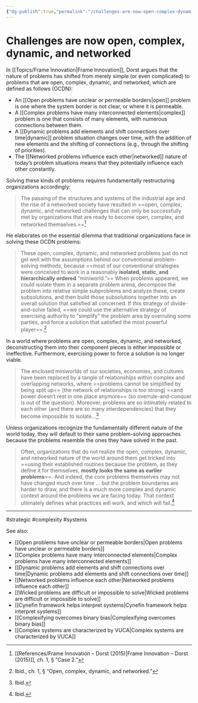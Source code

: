 ```yaml
---
{"dg-publish":true,"permalink":"/challenges-are-now-open-complex-dynamic-and-networked/"}
---
```



# Challenges are now open, complex, dynamic, and networked

In [[Topics/Frame Innovation\|Frame Innovation]], Dorst argues that the nature of problems has shifted from merely simple (or even complicated) to problems that are open, complex, dynamic, and networked, which are defined as follows (OCDN):

- An [[Open problems have unclear or permeable borders\|open]] problem is one where the system border is not clear, or where it is permeable. 
- A [[Complex problems have many interconnected elements\|complex]] problem is one that consists of many elements, with numerous connections between them.
- A [[Dynamic problems add elements and shift connections over time\|dynamic]] problem situation changes over time, with the addition of new elements and the shifting of connections (e.g., through the shifting of priorities).
- The [[Networked problems influence each other\|networked]] nature of today’s problem situations means that they potentially influence each other constantly.

Solving these kinds of problems requires fundamentally restructuring organizations accordingly:

> The passing of the structures and systems of the industrial age and the rise of a networked society have resulted in ==open, complex, dynamic, and networked challenges that can only be successfully met by organizations that are ready to become open, complex, and networked themselves.==[^1]

He elaborates on the essential dilemma that traditional organizations face in solving these OCDN problems:

> These open, complex, dynamic, and networked problems just do not gel well with the assumptions behind our conventional problem-solving methods, because ==most of our conventional strategies were conceived to work in a reasonably **isolated, static, and hierarchically ordered** “miniworld.”== When problems appeared, we could isolate them in a separate problem arena, decompose the problem into relative simple subproblems and analyze these, create subsolutions, and then build those subsolutions together into an overall solution that satisfied all concerned. If this strategy of divide-and-solve failed, ==we could use the alternative strategy of exercising authority to “simplify” the problem area by overruling some parties, and force a solution that satisfied the most powerful player==.[^2]

In a world where problems are open, complex, dynamic, and networked, deconstructing them into their component pieces is either impossible or ineffective. Furthermore, exercising power to force a solution is no longer viable.

> The enclosed miniworlds of our societies, economies, and cultures have been replaced by a tangle of relationships within complex and overlapping networks, where ==problems cannot be simplified by being split up== (the network of relationships is too strong) ==and power doesn’t rest in one place anymore== (so overrule-and-conquer is out of the question). Moreover, problems are so intimately related to each other (and there are so many interdependencies) that they become impossible to isolate…[^3]

Unless organizations recognize the fundamentally different nature of the world today, they will default to their same problem-solving approaches because the problems resemble the ones they have solved in the past.

> Often, organizations that do not realize the open, complex, dynamic, and networked nature of the world around them get tricked into ==using their established routines because the problem, as they define it for themselves, **mostly looks the same as earlier problems**==. And indeed, the core problems themselves may not have changed much over time … but the problem boundaries are harder to draw, and there is a much more complex and dynamic context around the problems we are facing today. That context ultimately defines what practices will work, and which will fail.[^4]



---
#strategic #complexity #systems 

See also:

- [[Open problems have unclear or permeable borders\|Open problems have unclear or permeable borders]]
- [[Complex problems have many interconnected elements\|Complex problems have many interconnected elements]]
- [[Dynamic problems add elements and shift connections over time\|Dynamic problems add elements and shift connections over time]]
- [[Networked problems influence each other\|Networked problems influence each other]]
- [[Wicked problems are difficult or impossible to solve\|Wicked problems are difficult or impossible to solve]]
- [[Cynefin framework helps interpret systems\|Cynefin framework helps interpret systems]]
- [[Complexifying overcomes binary bias\|Complexifying overcomes binary bias]]
- [[Complex systems are characterized by VUCA\|Complex systems are characterized by VUCA]]


[^1]: [[References/Frame Innovation – Dorst (2015)\|Frame Innovation – Dorst (2015)]], ch. 1, § “Case 2.”
[^2]: Ibid., ch. 1, § “Open, complex, dynamic, and networked.”
[^3]: Ibid.
[^4]: Ibid.